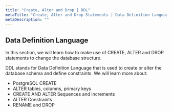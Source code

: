 ```yaml
---
title: "Create, Alter and Drop | DDL"
metaTitle: "Create, Alter and Drop Statements | Data Definition Language | PostgreSQL Tutorial"
metaDescription: ""
---
```


## Data Definition Language

In this section, we will learn how to make use of CREATE, ALTER and DROP statements to change the database structure.

DDL stands for Data Definition Language that is used to create or alter the database schema and define constraints. We will learn more about:

- PostgreSQL CREATE
- ALTER tables, columns, primary keys
- CREATE AND ALTER Sequences and increments
- ALTER Constraints
- RENAME and DROP
